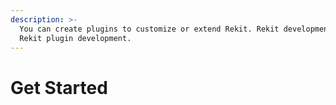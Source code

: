 ```yaml
---
description: >-
  You can create plugins to customize or extend Rekit. Rekit development is just
  Rekit plugin development.
---
```


# Get Started

## 



